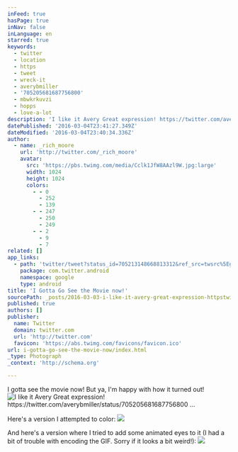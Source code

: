 ```yaml
---
inFeed: true
hasPage: true
inNav: false
inLanguage: en
starred: true
keywords:
  - twitter
  - location
  - https
  - tweet
  - wreck-it
  - averybmiller
  - '705205681687756800'
  - mbwkrkuvzi
  - hopps
  - love-a-lot
description: 'I like it Avery Great expression! https://twitter.com/averybmiller/status/705205681687756800 ...'
datePublished: '2016-03-04T23:41:27.349Z'
dateModified: '2016-03-04T23:40:34.336Z'
author:
  - name: _rich_moore
    url: 'http://twitter.com/_rich_moore'
    avatar:
      src: 'https://pbs.twimg.com/media/Cclk1JfW8AAzl9W.jpg:large'
      width: 1024
      height: 1024
      colors:
        - - 0
          - 252
          - 139
        - - 247
          - 250
          - 249
        - - 2
          - 9
          - 7
related: []
app_links:
  - path: 'twitter/tweet?status_id=705213148668813312&ref_src=twsrc%5Egoogle%7Ctwcamp%5Eandroidseo%7Ctwgr%5Estatus%7Ctwterm%5E705213148668813312'
    package: com.twitter.android
    namespace: google
    type: android
title: 'I Gotta Go See the Movie now!'
sourcePath: _posts/2016-03-03-i-like-it-avery-great-expression-httpstwittercomaveryb.md
published: true
authors: []
publisher:
  name: Twitter
  domain: twitter.com
  url: 'http://twitter.com'
  favicon: 'https://abs.twimg.com/favicons/favicon.ico'
url: i-gotta-go-see-the-movie-now/index.html
_type: Photograph
_context: 'http://schema.org'

---
```

I gotta see the movie now! But ya, I'm happy with how it turned out!
![I like it Avery Great expression! https://twitter.com/averybmiller/status/705205681687756800 ...](https://s3-us-west-2.amazonaws.com/the-grid-img/p/d6ec7c184d4313cd7644189e95f5ed6866a3b7b6.jpg)

Here's a version I attempted to color:
![](https://the-grid-user-content.s3-us-west-2.amazonaws.com/f87a8373-cff9-4ffe-8278-1e0d1cc18c66.png)

And here's a version where I tried to add some animated eyes to it (I had a bit of trouble with encoding the GIF. Sorry if it looks a bit weird!):
![](https://the-grid-user-content.s3-us-west-2.amazonaws.com/e18e4f20-1743-441e-b93b-ef5f1ede516d.gif)